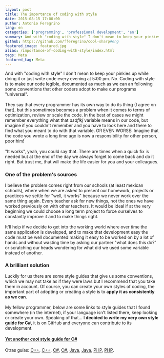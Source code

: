 ```yaml
---
layout: post
title: The importance of coding with style
date: 2015-08-15 17:00:00
author: Antonio Feregrino
lang: en
categories: ['programming', 'professional development', 'en']
summary: And with "coding with style" I don't mean to keep your pinkies up while doing it or just write code every evening at 5:00 pm. No.
github: https://github.com/fferegrino/cool-sharp#eng
featured_image: featured.jpg
alias: /importance-of-coding-with-style/index.html
tags: Meta
featured_tag: Meta
---
```


And with "coding with style" I don't mean to keep your pinkies up while doing it or just write code every evening at 5:00 pm. No. Coding with style is to make our code legible, documented as much as we can an following some conventions that other coders adopt to make our programs "universal".  
<br />
They say that every programmer has its own way to do its thing (I agree on that), but this sometimes becomes a problem when it comes to terms of optimization, review or scale the code. In the best of cases we might remember everything what that *asdflkj* variable means in our code, but imagine if you couldn't remember and you have to look here and there to find what you meant to do with that variable. OR EVEN WORSE: Imagine that the code you wrote a long time ago is now a responsibility for other person, poor him!  
<br />
"It works", yeah, you could say that. There are times when a quick fix is needed but at the end of the day we always forget to come back and do it right. But trust me, that will make the life easier for you and your colleagues.

### One of the problem's sources  
I believe the problem comes right from our schools (at least mexican schools), where when we are asked to present our homework, projects or practices we settle for "well, it works" because we never work over the same thing again. Every teacher ask for new things, not the ones we have worked previously on with other teachers. It would be ideal if at the very beginning we could choose a long term project to force ourselves to constantly improve it and to make things right.  
<br />
It'll help if we decide to get into the working world where over time the same application is developed, and to make that development easy the code must be well documented making it easy to be worked on by a lot of hands and without wasting time by asking our partner "what does this do?" or scratching our heads wondering for what did we used some variable instead of another.
  
### A brilliant solution
Luckily for us there are some style guides that give us some conventions, which we may not take as if they were laws but I recommend that you take them in account. Of course, you can create your own styles of coding, the important part of adopting or creating a style is to **apply it as consistently as we can**.  
<br />
My fellow programmer, below are some links to style guides that I found somewhere (in the internet), if your language isn't listed there, keep looking or create your own. Speaking of that... **I decided to write my very own style guide for C#**, it is on GitHub and everyone can contribute to its development.
<br />  
	
#### [Yet another *cool* style guide for C#](https://github.com/fferegrino/cool-sharp/)
Otras guías: [C++](https://sites.google.com/site/fferegrinostorage/-getguiasdeestilo/estilosCPlusPlus1.htm?attredirects=0&d=1), [C++](https://sites.google.com/site/fferegrinostorage/-getguiasdeestilo/estilosCPlusPlus2.pdf?attredirects=0&d=1), [C#](https://sites.google.com/site/fferegrinostorage/-getguiasdeestilo/estilosCsharp1.pdf?attredirects=0&d=1), [C#](https://sites.google.com/site/fferegrinostorage/-getguiasdeestilo/estilosCsharp2.pdf?attredirects=0&d=1), [Java](https://sites.google.com/site/fferegrinostorage/-getguiasdeestilo/estilosJava1.pdf?attredirects=0&d=1), [Java](https://sites.google.com/site/fferegrinostorage/-getguiasdeestilo/estilosJava.pdf?attredirects=0&d=1), [PHP](https://sites.google.com/site/fferegrinostorage/-getguiasdeestilo/estilosPHP1.htm?attredirects=0&d=1), [PHP](https://sites.google.com/site/fferegrinostorage/-getguiasdeestilo/estilosPHP.htm?attredirects=0&d=1).
